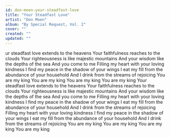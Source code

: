 ```yaml
---
id: don-moen-your-steadfast-love
title: "Your Steadfast Love"
artist: "Don Moen"
album: "By Special Request, Vol. 2"
cover: ""
created: ""
updated: ""
---
```


ur steadfast love extends to the heavens
Your faithfulness reaches to the clouds
Your righteousness is like majestic mountains
And your wisdom like the depths of the sea
And you come to me
Filling my heart with your loving kindness
I find my peace in the shadow of your wings
I eat my fill from the abundance of your household
And I drink from the streams of rejoicing
You are my king
You are my king
You are my king
You are my king
Your steadfast love extends to the heavens
Your faithfulness reaches to the clouds
Your righteousness is like majestic mountains
And your wisdom like the depths of the sea
And you come to me
Filling my heart with your loving kindness
I find my peace in the shadow of your wings
I eat my fill from the abundance of your household
And I drink from the streams of rejoicing
Filling my heart with your loving kindness
I find my peace in the shadow of your wings
I eat my fill from the abundance of your household
And I drink from the streams of rejoicing
You are my king
You are my king
You are my king
You are my king